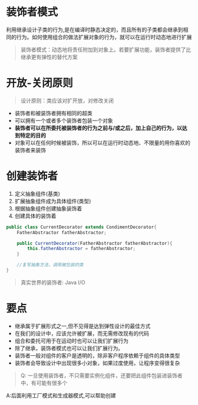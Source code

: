 
# 装饰者模式

利用继承设计子类的行为,是在编译时静态决定的，而且所有的子类都会继承到相同的行为。如何使用组合的做法扩展对象的行为，就可以在运行时动态地进行扩展

> 装饰者模式：动态地将责任附加到对象上。若要扩展功能，装饰者提供了比继承更有弹性的替代方案

# 开放-关闭原则

> 设计原则：类应该对扩开放，对修改关闭

- 装饰者和被装饰者拥有相同的超类
- 可以拥有一个或者多个装饰者包装一个对象
- **装饰者可以在所委托被装饰者的行为之前与/或之后，加上自己的行为，以达到特定的目的**
- 对象可以在任何时候被装饰，所以可以在运行时动态地、不限量的用你喜欢的装饰者来装饰




# 创建装饰者
1. 定义抽象组件(基类)
2. 扩展抽象组件成为具体组件(类型)
3. 根据抽象组件创建抽象装饰着
4. 创建具体的装饰着

```java
public class CurrentDecorator extends CondimentDecorator{
    FatherAbstractor fatherAbstractor;

    public CurrentDecorator(FatherAbstractor fatherAbstractor){
        this.fatherAbstractor = fatherAbstractor;
    }

    //复写抽象方法，调用被包装的类
}
```

> 真实世界的装饰者: Java I/O

# 要点

- 继承属于扩展形式之一,但不见得是达到弹性设计的最佳方式
- 在我们的设计中，应该允许被扩展，而无需修改现有的代码
- 组合和委托可用于在运动时也可以让我们扩展行为
- 除了继承，装饰者模式也可以让我们扩展行为。
- 装饰者一般对组件的客户是透明的，除非客户程序依赖于组件的具体类型
- 装饰者会导致设计中出现很多小对象，如果过度使用，让程序变得很复杂

> Q: 一旦使用装饰者，不只需要实例化组件，还要把此组件包装进装饰者中，有可能有很多个

A:后面利用工厂模式和生成器模式,可以帮助创建
